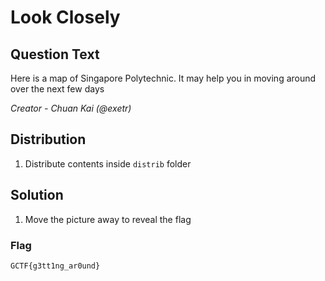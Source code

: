 # Look Closely

## Question Text
Here is a map of Singapore Polytechnic.
It may help you in moving around over the next few days

*Creator - Chuan Kai (@exetr)*

## Distribution
1. Distribute contents inside `distrib` folder

## Solution
1. Move the picture away to reveal the flag 
### Flag
`GCTF{g3tt1ng_ar0und}`